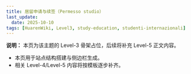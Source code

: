 ```yaml
---
title: 居留申请与续签（Permesso studio）
last_update:
  date: 2025-10-10
tags: [HuarenWiki, Level3, study-education, studenti-internazionali]
---
```

**说明：** 本页为该主题的 Level-3 骨架占位，后续将补充 Level-5 正文内容。

- 本页用于站点结构搭建与侧边栏生成。
- 相关 Level-4/Level-5 内容将按模板逐步补齐。
